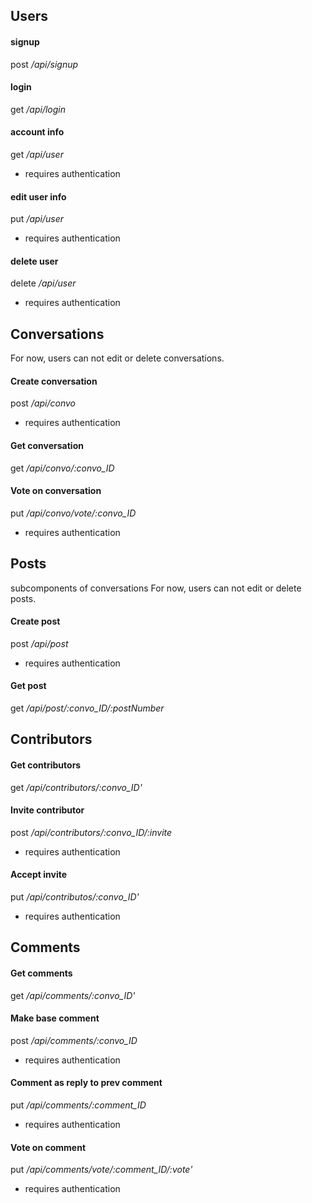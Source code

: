 ## Users
#### signup
post */api/signup*
#### login
get */api/login*
#### account info
get */api/user*
- requires authentication
#### edit user info
put */api/user*
- requires authentication
#### delete user
delete */api/user*
- requires authentication

## Conversations
For now, users can not edit or delete conversations.
#### Create conversation
post */api/convo*
- requires authentication
#### Get conversation
get */api/convo/:convo_ID*
#### Vote on conversation
put */api/convo/vote/:convo_ID*
- requires authentication

## Posts 
subcomponents of conversations
For now, users can not edit or delete posts.
#### Create post
post */api/post*
- requires authentication
#### Get post
get */api/post/:convo_ID/:postNumber*

## Contributors
#### Get contributors
get */api/contributors/:convo_ID'*
#### Invite contributor
post */api/contributors/:convo_ID/:invite*
- requires authentication
#### Accept invite
put */api/contributos/:convo_ID'*
- requires authentication

## Comments
#### Get comments
get */api/comments/:convo_ID'*
#### Make base comment
post */api/comments/:convo_ID*
- requires authentication
#### Comment as reply to prev comment
put */api/comments/:comment_ID*
- requires authentication
#### Vote on comment
put */api/comments/vote/:comment_ID/:vote'*
- requires authentication


